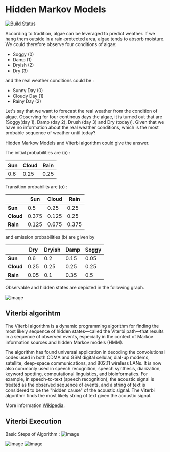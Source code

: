 # Hidden Markov Models
[![Build Status](https://travis-ci.org/joemccann/dillinger.svg?branch=master)](https://travis-ci.org/joemccann/dillinger)

According to tradition, algae can be leveraged to predict weather.  If we hang them outside in a rain-protected area, algae tends to absorb moisture. We could therefore observe four conditions of algae:
- Soggy (0)
- Damp (1)
- Dryish (2)
- Dry (3)

and the real weather conditions could be :
- Sunny Day (0)
- Cloudy Day (1)
- Rainy Day (2)

Let's say that we want to forecast the real weather from the condition of algae. Observing for four continous days the algae, it is turned out that are [Soggy(day 1), Damp (day 2), Drush (day 3) and Dry (today)]. Given that we have no information about the real weather conditions, which is the most probable sequence of weather until today?

Hidden Markow Models and Viterbi algorithm could give the answer.

The initial probabilities are (π) :

| __Sun__ | __Cloud__ | __Rain__ |
|-------------|------------|------------|
 0.6     | 0.25 | 0.25

Transition probabilits are (α) :

| | __Sun__ | __Cloud__ | __Rain__ |
|-------------|------------|------------|------------|
| __Sun__ | 0.5     | 0.25 | 0.25
| __Cloud__ | 0.375 | 0.125     | 0.25
| __Rain__ |   0.125     | 0.675 | 0.375

and emission probabilities (b) are given by 

| | __Dry__ | __Dryish__ | __Damp__ | __Soggy__ |
|-------------|------------|------------|------------|------------|
| __Sun__ | 0.6     | 0.2 | 0.15 | 0.05
| __Cloud__ | 0.25 | 0.25   | 0.25 | 0.25
| __Rain__ |   0.05     | 0.1 | 0.35 | 0.5

Observable and hidden states are depicted in the following graph.

![image](https://user-images.githubusercontent.com/25617530/70395600-e149eb80-1a08-11ea-8659-815189140dbc.png)



## Viterbi algorihtm
The Viterbi algorithm is a dynamic programming algorithm for finding the most likely sequence of hidden states—called the Viterbi path—that results in a sequence of observed events, especially in the context of Markov information sources and hidden Markov models (HMM).

The algorithm has found universal application in decoding the convolutional codes used in both CDMA and GSM digital cellular, dial-up modems, satellite, deep-space communications, and 802.11 wireless LANs. It is now also commonly used in speech recognition, speech synthesis, diarization, keyword spotting, computational linguistics, and bioinformatics. For example, in speech-to-text (speech recognition), the acoustic signal is treated as the observed sequence of events, and a string of text is considered to be the "hidden cause" of the acoustic signal. The Viterbi algorithm finds the most likely string of text given the acoustic signal.

More information [Wikipedia](https://en.wikipedia.org/wiki/Viterbi_algorithm).

## Viterbi Execution

Basic Steps of Algorithm : 
![image](https://user-images.githubusercontent.com/25617530/70395668-cf1c7d00-1a09-11ea-9982-bedc120ae7e0.png)


![image](https://user-images.githubusercontent.com/25617530/70395735-61248580-1a0a-11ea-8f76-8b8880d83141.png)
![image](https://user-images.githubusercontent.com/25617530/70395794-13f4e380-1a0b-11ea-8b78-9bdb04c975b0.png)



